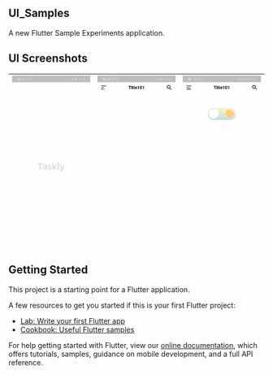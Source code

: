 ## UI_Samples

A new Flutter Sample Experiments application.

## UI Screenshots

|<img src="https://raw.githubusercontent.com/JobinBiju/Flutter_UI_Experiments/main/screenshots/splashScreen.gif" width=210> | <img src="https://raw.githubusercontent.com/JobinBiju/Flutter_UI_Experiments/main/screenshots/modernDrawer.gif" width=210> | <img src="https://raw.githubusercontent.com/JobinBiju/Flutter_UI_Experiments/main/screenshots/darkToggle.gif" width=210> | 
|:---:|:---:|:---:|

## Getting Started

This project is a starting point for a Flutter application.

A few resources to get you started if this is your first Flutter project:

- [Lab: Write your first Flutter app](https://flutter.dev/docs/get-started/codelab)
- [Cookbook: Useful Flutter samples](https://flutter.dev/docs/cookbook)

For help getting started with Flutter, view our
[online documentation](https://flutter.dev/docs), which offers tutorials,
samples, guidance on mobile development, and a full API reference.

